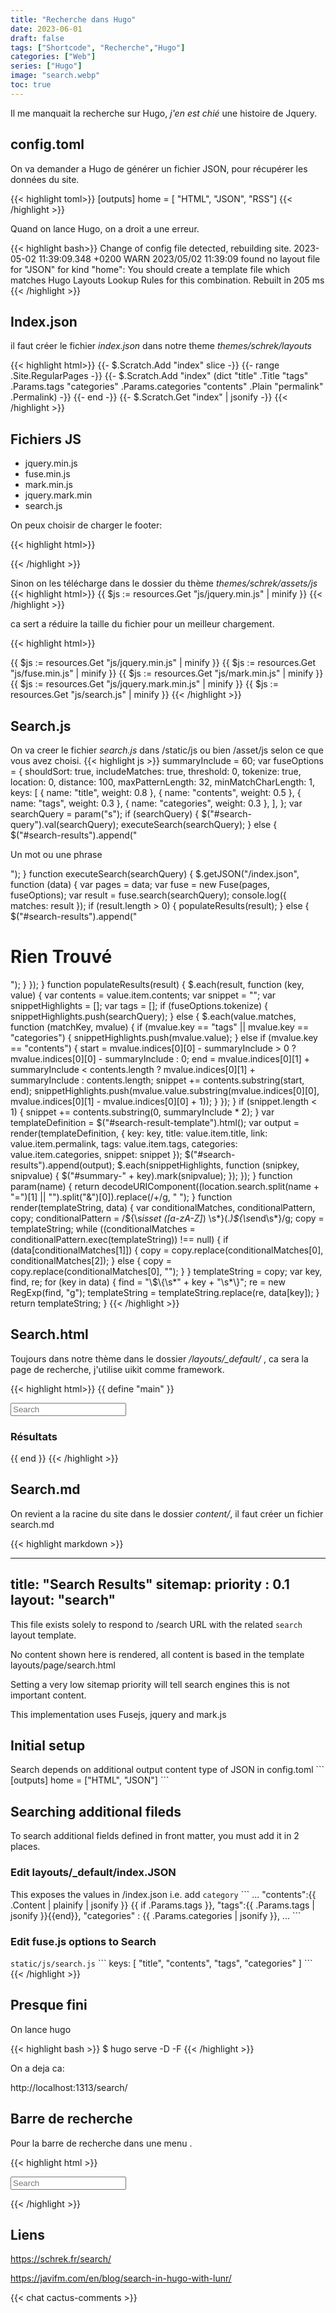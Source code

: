 ```yaml
---
title: "Recherche dans Hugo"
date: 2023-06-01
draft: false
tags: ["Shortcode", "Recherche","Hugo"]
categories: ["Web"]
series: ["Hugo"]
image: "search.webp"
toc: true
---
```

Il me manquait la recherche sur Hugo, *j'en est chié* une histoire de Jquery. 

## config.toml

On va demander a Hugo de générer un fichier JSON, pour récupérer les données du site.

{{< highlight toml>}}
[outputs]
    home = [ "HTML", "JSON", "RSS"]
{{< /highlight >}}

Quand on lance Hugo, on a droit a une erreur.

{{< highlight bash>}}
Change of config file detected, rebuilding site.
2023-05-02 11:39:09.348 +0200
WARN 2023/05/02 11:39:09 found no layout file for "JSON" for kind "home": You should create a template file which matches Hugo Layouts Lookup Rules for this combination.
Rebuilt in 205 ms
{{< /highlight >}}

## Index.json

il faut créer le fichier *index.json* dans notre theme *themes/schrek/layouts*

{{< highlight html>}}
{{- $.Scratch.Add "index" slice -}}
{{- range .Site.RegularPages -}}
    {{- $.Scratch.Add "index" (dict "title" .Title "tags" .Params.tags "categories" .Params.categories "contents" .Plain "permalink" .Permalink) -}}
{{- end -}}
{{- $.Scratch.Get "index" | jsonify -}}
{{< /highlight >}}

## Fichiers JS
- jquery.min.js
- fuse.min.js
- mark.min.js
- jquery.mark.min
- search.js

On peux choisir de charger  le footer:
 
{{< highlight html>}}
<script src="https://cdnjs.cloudflare.com/ajax/libs/jquery/3.6.4/jquery.min.js" integrity="sha512-pumBsjNRGGqkPzKHndZMaAG+bir374sORyzM3uulLV14lN5LyykqNk8eEeUlUkB3U0M4FApyaHraT65ihJhDpQ==" crossorigin="anonymous" referrerpolicy="no-referrer"></script>
<script src="https://cdnjs.cloudflare.com/ajax/libs/fuse.js/6.6.2/fuse.min.js" integrity="sha512-Nqw1tH3mpavka9cQCc5zWWEZNfIPdOYyQFjlV1NvflEtQ0/XI6ZQ+H/D3YgJdqSUJlMLAPRj/oXlaHCFbFCjoQ==" crossorigin="anonymous" referrerpolicy="no-referrer"></script>
<script src="https://cdnjs.cloudflare.com/ajax/libs/mark.js/8.11.1/mark.min.js" integrity="sha512-5CYOlHXGh6QpOFA/TeTylKLWfB3ftPsde7AnmhuitiTX4K5SqCLBeKro6sPS8ilsz1Q4NRx3v8Ko2IBiszzdww==" crossorigin="anonymous" referrerpolicy="no-referrer"></script>
<script src="https://cdnjs.cloudflare.com/ajax/libs/mark.js/8.11.1/jquery.mark.js" integrity="sha512-19TrqSGVSwaC2IDGHrD+tAkX59/w5cXy0BHDVwn7OJQXxavORhFSFM7DOO9soXKuo8O7gGNHiG9R2vFrXRBcTQ==" crossorigin="anonymous" referrerpolicy="no-referrer"></script>
<script defer src="/js/search.js"></script>
{{< /highlight >}}


Sinon on les télécharge dans le dossier du thème  *themes/schrek/assets/js*
{{< highlight html>}}
{{ $js := resources.Get "js/jquery.min.js" | minify }}
{{< /highlight >}}

ca sert a réduire la taille du fichier pour un meilleur chargement.

{{< highlight html>}}
  <script defer src="{{ $js.RelPermalink }}"></script>
{{ $js := resources.Get "js/jquery.min.js" | minify }}
    <script defer src="{{ $js.RelPermalink }}"></script>
{{ $js := resources.Get "js/fuse.min.js" | minify }}
    <script defer src="{{ $js.RelPermalink }}"></script>
{{ $js := resources.Get "js/mark.min.js" | minify }}
    <script defer src="{{ $js.RelPermalink }}"></script>
{{ $js := resources.Get "js/jquery.mark.min.js" | minify }}
    <script defer src="{{ $js.RelPermalink }}"></script>
{{ $js := resources.Get "js/search.js" | minify }}
    <script defer src="{{ $js.RelPermalink }}"></script>
{{< /highlight >}}


## Search.js
On va creer le fichier *search.js* dans /static/js ou bien /asset/js selon ce que vous avez choisi.
{{< highlight js >}}
summaryInclude = 60;
var fuseOptions = {
    shouldSort: true,
    includeMatches: true,
    threshold: 0,
    tokenize: true,
    location: 0,
    distance: 100,
    maxPatternLength: 32,
    minMatchCharLength: 1,
    keys: [
        { name: "title", weight: 0.8 },
        { name: "contents", weight: 0.5 },
        { name: "tags", weight: 0.3 },
        { name: "categories", weight: 0.3 },
    ],
};
var searchQuery = param("s");
if (searchQuery) {
    $("#search-query").val(searchQuery);
    executeSearch(searchQuery);
} else {
    $("#search-results").append("<p>Un mot ou une phrase</p>");
}
function executeSearch(searchQuery) {
    $.getJSON("/index.json", function (data) {
        var pages = data;
        var fuse = new Fuse(pages, fuseOptions);
        var result = fuse.search(searchQuery);
        console.log({ matches: result });
        if (result.length > 0) {
            populateResults(result);
        } else {
            $("#search-results").append("<h1>Rien Trouvé</h1>");
        }
    });
}
function populateResults(result) {
    $.each(result, function (key, value) {
        var contents = value.item.contents;
        var snippet = "";
        var snippetHighlights = [];
        var tags = [];
        if (fuseOptions.tokenize) {
            snippetHighlights.push(searchQuery);
        } else {
            $.each(value.matches, function (matchKey, mvalue) {
                if (mvalue.key == "tags" || mvalue.key == "categories") {
                    snippetHighlights.push(mvalue.value);
                } else if (mvalue.key == "contents") {
                    start = mvalue.indices[0][0] - summaryInclude > 0 ? mvalue.indices[0][0] - summaryInclude : 0;
                    end = mvalue.indices[0][1] + summaryInclude < contents.length ? mvalue.indices[0][1] + summaryInclude : contents.length;
                    snippet += contents.substring(start, end);
                    snippetHighlights.push(mvalue.value.substring(mvalue.indices[0][0], mvalue.indices[0][1] - mvalue.indices[0][0] + 1));
                }
            });
        }
        if (snippet.length < 1) {
            snippet += contents.substring(0, summaryInclude * 2);
        }
        var templateDefinition = $("#search-result-template").html();
        var output = render(templateDefinition, { key: key, title: value.item.title, link: value.item.permalink, tags: value.item.tags, categories: value.item.categories, snippet: snippet });
        $("#search-results").append(output);
        $.each(snippetHighlights, function (snipkey, snipvalue) {
            $("#summary-" + key).mark(snipvalue);
        });
    });
}
function param(name) {
    return decodeURIComponent((location.search.split(name + "=")[1] || "").split("&")[0]).replace(/\+/g, " ");
}
function render(templateString, data) {
    var conditionalMatches, conditionalPattern, copy;
    conditionalPattern = /\$\{\s*isset ([a-zA-Z]*) \s*\}(.*)\$\{\s*end\s*}/g;
    copy = templateString;
    while ((conditionalMatches = conditionalPattern.exec(templateString)) !== null) {
        if (data[conditionalMatches[1]]) {
            copy = copy.replace(conditionalMatches[0], conditionalMatches[2]);
        } else {
            copy = copy.replace(conditionalMatches[0], "");
        }
    }
    templateString = copy;
    var key, find, re;
    for (key in data) {
        find = "\\$\\{\\s*" + key + "\\s*\\}";
        re = new RegExp(find, "g");
        templateString = templateString.replace(re, data[key]);
    }
    return templateString;
}
{{< /highlight >}}

## Search.html
Toujours dans notre thème dans le dossier */layouts/_default/* , ca sera la page de recherche, j'utilise uikit comme framework.

{{< highlight html>}}
{{ define "main" }}
<div class="uk-container uk-background-muted  uk-box-shadow-large uk-padding">
<div class="uk-margin">
  <form class="uk-search uk-search-default" action="{{ "search" | absURL }}">
      <span uk-search-icon></span>
      <input class="uk-search-input" type="search" placeholder="Search" aria-label="Search" id="search-query" name="s">
  </form>
  <div id="search-results">
    <h3>Résultats</h3>
   </div>
</div>
<!-- this template is sucked in by search.js and appended to the search-results div above. So editing here will adjust style -->
<script id="search-result-template" type="text/x-js-template">
  <article class="uk-article">
    <h3 class="uk-article-title"><a  href="${link}">${title}</a></a></h3>
    <p class="uk-article-meta">${ isset categories }<p>Categories: ${categories}</p>${ end }
    ${ isset tags }<p>Tags: ${tags}</p>${ end }</p>
    <p class="uk-text-lead">${snippet}</p>
  </article>
</script>
</div>
{{ end }}
{{< /highlight >}}

## Search.md
On revient a la racine du site dans le dossier *content/*, il faut créer un fichier search.md

{{< highlight markdown >}}

---
title: "Search Results"
sitemap:
  priority : 0.1
layout: "search"
---


This file exists solely to respond to /search URL with the related `search` layout template.

No content shown here is rendered, all content is based in the template layouts/page/search.html

Setting a very low sitemap priority will tell search engines this is not important content.

This implementation uses Fusejs, jquery and mark.js


## Initial setup

Search  depends on additional output content type of JSON in config.toml
\```
[outputs]
  home = ["HTML", "JSON"]
\```

## Searching additional fileds

To search additional fields defined in front matter, you must add it in 2 places.

### Edit layouts/_default/index.JSON
This exposes the values in /index.json
i.e. add `category`
\```
...
  "contents":{{ .Content | plainify | jsonify }}
  {{ if .Params.tags }},
  "tags":{{ .Params.tags | jsonify }}{{end}},
  "categories" : {{ .Params.categories | jsonify }},
...
\```

### Edit fuse.js options to Search
`static/js/search.js`
\```
keys: [
  "title",
  "contents",
  "tags",
  "categories"
]
\```
{{< /highlight >}}

## Presque fini

On lance hugo

{{< highlight bash >}}
$ hugo serve -D -F
{{< /highlight >}}

On a deja ca: 

http://localhost:1313/search/

## Barre de recherche
Pour la barre de recherche dans une menu .

{{< highlight html >}}
    <div class="uk-margin">
      <form class="uk-search uk-search-default" action='{{ with .GetPage "/search" }}{{.Permalink}}{{end}}' method="get" >
          <span uk-search-icon></span>
          <input class="uk-search-input" type="search" placeholder="Search" aria-label="Search" id="search-query" name="s">
      </form>
    </div>
{{< /highlight >}}

## Liens

https://schrek.fr/search/

https://javifm.com/en/blog/search-in-hugo-with-lunr/

{{< chat cactus-comments >}}

